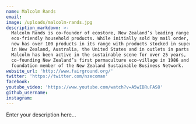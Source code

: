 ```yaml
---
name: Malcolm Rands
email:
image: /uploads/malcolm-rands.jpg
description_markdown: >-
  Malcolm Rands is co-founder of ecostore, New Zealand’s leading range of
  eco-friendly household products. While initially sold by mail order, ecostore
  now has over 100 products in its range with products stocked in supermarkets
  in New Zealand, Australia, the United States and in outlets in parts of Asia.
  Malcolm has been active in the sustainable scene for over 25 years,
  co-founding New Zealand’s first permaculture eco-village in 1986 and was a
  foundation member of the New Zealand Sustainable Business Network.
website_url: 'http://www.fairground.org/'
twitter: 'https://twitter.com/nzecoman'
facebook:
youtube_video: 'https://www.youtube.com/watch?v=A5wIBRuFAS8'
github_username:
instagram:
---
```


Enter your description here...
